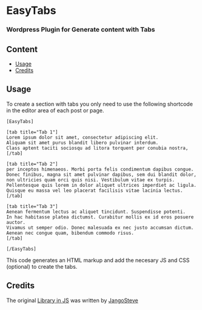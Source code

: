 # EasyTabs #
### Wordpress Plugin for Generate content with Tabs ###

## Content ##
- [Usage](#uage)
- [Credits](#credits)

## Usage ##

To create a section with tabs you only need to use the following shortcode in the editor area of each post or page.

```
[EasyTabs]

[tab title="Tab 1"]
Lorem ipsum dolor sit amet, consectetur adipiscing elit. 
Aliquam sit amet purus blandit libero pulvinar interdum. 
Class aptent taciti sociosqu ad litora torquent per conubia nostra, 
[/tab]

[tab title="Tab 2"]
per inceptos himenaeos. Morbi porta felis condimentum dapibus congue. 
Donec finibus, magna sit amet pulvinar dapibus, sem dui blandit dolor, 
non ultricies quam orci quis nisi. Vestibulum vitae ex turpis. 
Pellentesque quis lorem in dolor aliquet ultrices imperdiet ac ligula. 
Quisque eu massa vel leo placerat facilisis vitae lacinia lectus. 
[/tab]

[tab title="Tab 3"]
Aenean fermentum lectus ac aliquet tincidunt. Suspendisse potenti. 
In hac habitasse platea dictumst. Curabitur mollis ex id eros posuere auctor. 
Vivamus ut semper odio. Donec malesuada ex nec justo accumsan dictum. 
Aenean nec congue quam, bibendum commodo risus.
[/tab]

[/EasyTabs]
```

This code generates an HTML markup and add the necesary JS and CSS (optional) to create the tabs.

## Credits ##

The original [Library in JS](https://github.com/JangoSteve/jQuery-EasyTabs) was written by [JangoSteve](https://github.com/JangoSteve)
